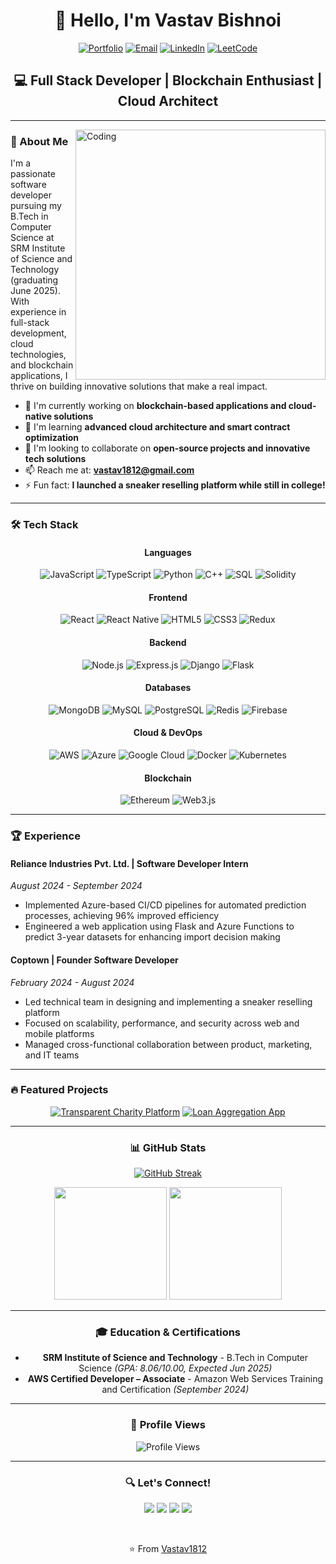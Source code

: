 # <div align="center">👋 Hello, I'm Vastav Bishnoi</div>

<div align="center">
  
[![Portfolio](https://img.shields.io/badge/Portfolio-FF7139?style=for-the-badge&logo=About.me&logoColor=white)](https://vastavbishnoi.life)
[![Email](https://img.shields.io/badge/Email-D14836?style=for-the-badge&logo=gmail&logoColor=white)](mailto:vastav1812@gmail.com)
[![LinkedIn](https://img.shields.io/badge/LinkedIn-0077B5?style=for-the-badge&logo=linkedin&logoColor=white)](https://www.linkedin.com/in/vastav-bishnoi-8b6071223/)
[![LeetCode](https://img.shields.io/badge/LeetCode-FFA116?style=for-the-badge&logo=LeetCode&logoColor=black)](https://leetcode.com/u/vastav1812/)

</div>

## <div align="center">💻 Full Stack Developer | Blockchain Enthusiast | Cloud Architect</div>

---

<img align="right" alt="Coding" width="400" src="https://github.com/Vastav1812/Vastav1812/blob/main/coding.gif">

### 🚀 About Me

I'm a passionate software developer pursuing my B.Tech in Computer Science at SRM Institute of Science and Technology (graduating June 2025). With experience in full-stack development, cloud technologies, and blockchain applications, I thrive on building innovative solutions that make a real impact.

- 🔭 I'm currently working on **blockchain-based applications and cloud-native solutions**
- 🌱 I'm learning **advanced cloud architecture and smart contract optimization**
- 👯 I'm looking to collaborate on **open-source projects and innovative tech solutions**
- 📫 Reach me at: **vastav1812@gmail.com**
- ⚡ Fun fact: **I launched a sneaker reselling platform while still in college!**

---

### 🛠️ Tech Stack

<div align="center">

#### Languages
![JavaScript](https://img.shields.io/badge/JavaScript-F7DF1E?style=for-the-badge&logo=javascript&logoColor=black)
![TypeScript](https://img.shields.io/badge/TypeScript-007ACC?style=for-the-badge&logo=typescript&logoColor=white)
![Python](https://img.shields.io/badge/Python-3776AB?style=for-the-badge&logo=python&logoColor=white)
![C++](https://img.shields.io/badge/C%2B%2B-00599C?style=for-the-badge&logo=c%2B%2B&logoColor=white)
![SQL](https://img.shields.io/badge/SQL-4479A1?style=for-the-badge&logo=mysql&logoColor=white)
![Solidity](https://img.shields.io/badge/Solidity-363636?style=for-the-badge&logo=solidity&logoColor=white)

#### Frontend
![React](https://img.shields.io/badge/React-20232A?style=for-the-badge&logo=react&logoColor=61DAFB)
![React Native](https://img.shields.io/badge/React_Native-20232A?style=for-the-badge&logo=react&logoColor=61DAFB)
![HTML5](https://img.shields.io/badge/HTML5-E34F26?style=for-the-badge&logo=html5&logoColor=white)
![CSS3](https://img.shields.io/badge/CSS3-1572B6?style=for-the-badge&logo=css3&logoColor=white)
![Redux](https://img.shields.io/badge/Redux-593D88?style=for-the-badge&logo=redux&logoColor=white)

#### Backend
![Node.js](https://img.shields.io/badge/Node.js-339933?style=for-the-badge&logo=nodedotjs&logoColor=white)
![Express.js](https://img.shields.io/badge/Express.js-000000?style=for-the-badge&logo=express&logoColor=white)
![Django](https://img.shields.io/badge/Django-092E20?style=for-the-badge&logo=django&logoColor=white)
![Flask](https://img.shields.io/badge/Flask-000000?style=for-the-badge&logo=flask&logoColor=white)

#### Databases
![MongoDB](https://img.shields.io/badge/MongoDB-4EA94B?style=for-the-badge&logo=mongodb&logoColor=white)
![MySQL](https://img.shields.io/badge/MySQL-4479A1?style=for-the-badge&logo=mysql&logoColor=white)
![PostgreSQL](https://img.shields.io/badge/PostgreSQL-316192?style=for-the-badge&logo=postgresql&logoColor=white)
![Redis](https://img.shields.io/badge/Redis-DC382D?style=for-the-badge&logo=redis&logoColor=white)
![Firebase](https://img.shields.io/badge/Firebase-FFCA28?style=for-the-badge&logo=firebase&logoColor=black)

#### Cloud & DevOps
![AWS](https://img.shields.io/badge/AWS-232F3E?style=for-the-badge&logo=amazon-aws&logoColor=white)
![Azure](https://img.shields.io/badge/Azure-0078D4?style=for-the-badge&logo=microsoftazure&logoColor=white)
![Google Cloud](https://img.shields.io/badge/Google_Cloud-4285F4?style=for-the-badge&logo=google-cloud&logoColor=white)
![Docker](https://img.shields.io/badge/Docker-2496ED?style=for-the-badge&logo=docker&logoColor=white)
![Kubernetes](https://img.shields.io/badge/Kubernetes-326CE5?style=for-the-badge&logo=kubernetes&logoColor=white)

#### Blockchain
![Ethereum](https://img.shields.io/badge/Ethereum-3C3C3D?style=for-the-badge&logo=Ethereum&logoColor=white)
![Web3.js](https://img.shields.io/badge/Web3.js-F16822?style=for-the-badge&logo=web3.js&logoColor=white)

</div>

---

### 🏆 Experience

#### Reliance Industries Pvt. Ltd. | Software Developer Intern
*August 2024 - September 2024*

- Implemented Azure-based CI/CD pipelines for automated prediction processes, achieving 96% improved efficiency
- Engineered a web application using Flask and Azure Functions to predict 3-year datasets for enhancing import decision making

#### Coptown | Founder Software Developer
*February 2024 - August 2024*

- Led technical team in designing and implementing a sneaker reselling platform
- Focused on scalability, performance, and security across web and mobile platforms
- Managed cross-functional collaboration between product, marketing, and IT teams

---

### 🔥 Featured Projects

<div align="center">

[![Transparent Charity Platform](https://github-readme-stats.vercel.app/api/pin/?username=Vastav1812&repo=charity-platform&theme=react)](https://github.com/Vastav1812/Blochain_Transparent_Charity)
[![Loan Aggregation App](https://github-readme-stats.vercel.app/api/pin/?username=Vastav1812&repo=loan-aggregation-app&theme=react)](https://github.com/Vastav1812/Loan_aggregating_app)

---

### 📊 GitHub Stats

<div align="center">
  
[![GitHub Streak](https://github-readme-streak-stats.herokuapp.com/?user=Vastav1812&theme=react)](https://git.io/streak-stats)

<img height="180em" src="https://github-readme-stats.vercel.app/api?username=Vastav1812&show_icons=true&theme=react&include_all_commits=true&count_private=true"/>
<img height="180em" src="https://github-readme-stats.vercel.app/api/top-langs/?username=Vastav1812&layout=compact&langs_count=7&theme=react"/>

</div>

---

### 🎓 Education & Certifications

- **SRM Institute of Science and Technology** - B.Tech in Computer Science *(GPA: 8.06/10.00, Expected Jun 2025)*
- **AWS Certified Developer – Associate** - Amazon Web Services Training and Certification *(September 2024)*

---

<div align="center">
  
### 👀 Profile Views

![Profile Views](https://komarev.com/ghpvc/?username=Vastav1812&color=brightgreen&style=for-the-badge)

</div>

---

<div align="center">
  
### 🔍 Let's Connect!

<p>
<a href="mailto:vastav1812@gmail.com"><img src="https://img.shields.io/badge/Email-vastav1812@gmail.com-D14836?style=flat-square&logo=gmail&logoColor=white"/></a>
<a href="https://www.linkedin.com/in/vastav-bishnoi-8b6071223/"><img src="https://img.shields.io/badge/LinkedIn-Connect-0077B5?style=flat-square&logo=linkedin&logoColor=white"/></a>
<a href="https://leetcode.com/u/vastav1812/"><img src="https://img.shields.io/badge/LeetCode-Profile-FFA116?style=flat-square&logo=leetcode&logoColor=white"/></a>
<a href="tel:+919878035355"><img src="https://img.shields.io/badge/Phone-%2B91--9878035355-25D366?style=flat-square&logo=whatsapp&logoColor=white"/></a>
</p>

<br>

⭐️ From [Vastav1812](https://github.com/Vastav1812)

</div>
